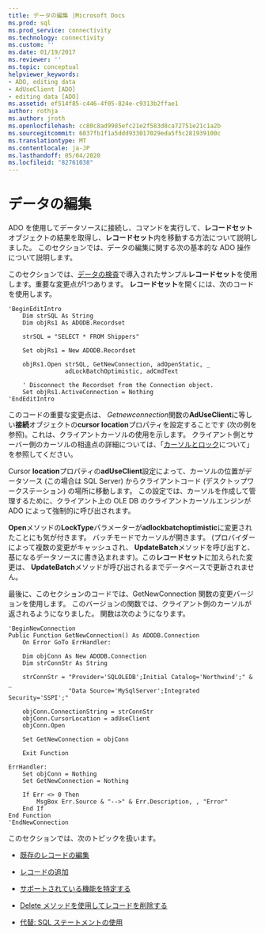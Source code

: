 ```yaml
---
title: データの編集 |Microsoft Docs
ms.prod: sql
ms.prod_service: connectivity
ms.technology: connectivity
ms.custom: ''
ms.date: 01/19/2017
ms.reviewer: ''
ms.topic: conceptual
helpviewer_keywords:
- ADO, editing data
- AdUseClient [ADO]
- editing data [ADO]
ms.assetid: ef514f85-c446-4f05-824e-c9313b2ffae1
author: rothja
ms.author: jroth
ms.openlocfilehash: cc80c8ad9985efc21e2f583d8ca72751e21c1a2b
ms.sourcegitcommit: 6037fb1f1a5ddd933017029eda5f5c281939100c
ms.translationtype: MT
ms.contentlocale: ja-JP
ms.lasthandoff: 05/04/2020
ms.locfileid: "82761038"
---
```

# <a name="editing-data"></a>データの編集
ADO を使用してデータソースに接続し、コマンドを実行して、**レコードセット**オブジェクトの結果を取得し、**レコードセット**内を移動する方法について説明しました。 このセクションでは、データの編集に関する次の基本的な ADO 操作について説明します。  
  
 このセクションでは、[データの検査](../../../ado/guide/data/examining-data.md)で導入されたサンプル**レコードセット**を使用します。重要な変更点が1つあります。 **レコードセット**を開くには、次のコードを使用します。  
  
```  
'BeginEditIntro  
    Dim strSQL As String  
    Dim objRs1 As ADODB.Recordset  
  
    strSQL = "SELECT * FROM Shippers"  
  
    Set objRs1 = New ADODB.Recordset  
  
    objRs1.Open strSQL, GetNewConnection, adOpenStatic, _  
                adLockBatchOptimistic, adCmdText  
  
    ' Disconnect the Recordset from the Connection object.  
    Set objRs1.ActiveConnection = Nothing  
'EndEditIntro  
```  
  
 このコードの重要な変更点は、 *Getnewconnection*関数の**AdUseClient**に等しい**接続**オブジェクトの**cursor location**プロパティを設定することです (次の例を参照)。これは、クライアントカーソルの使用を示します。 クライアント側とサーバー側のカーソルの相違点の詳細については、「[カーソルとロック](../../../ado/guide/data/understanding-cursors-and-locks.md)について」を参照してください。  
  
 Cursor **location**プロパティの**adUseClient**設定によって、カーソルの位置がデータソース (この場合は SQL Server) からクライアントコード (デスクトップワークステーション) の場所に移動します。 この設定では、カーソルを作成して管理するために、クライアント上の OLE DB のクライアントカーソルエンジンが ADO によって強制的に呼び出されます。  
  
 **Open**メソッドの**LockType**パラメーターが**adlockbatchoptimistic**に変更されたことにも気が付きます。 バッチモードでカーソルが開きます。 (プロバイダーによって複数の変更がキャッシュされ、 **UpdateBatch**メソッドを呼び出すと、基になるデータソースに書き込まれます)。この**レコードセット**に加えられた変更は、 **UpdateBatch**メソッドが呼び出されるまでデータベースで更新されません。  
  
 最後に、このセクションのコードでは、GetNewConnection 関数の変更バージョンを使用します。 このバージョンの関数では、クライアント側のカーソルが返されるようになりました。 関数は次のようになります。  
  
```  
'BeginNewConnection  
Public Function GetNewConnection() As ADODB.Connection  
    On Error GoTo ErrHandler:  
  
    Dim objConn As New ADODB.Connection  
    Dim strConnStr As String  
  
    strConnStr = "Provider='SQLOLEDB';Initial Catalog='Northwind';" & _  
                 "Data Source='MySqlServer';Integrated Security='SSPI';"  
  
    objConn.ConnectionString = strConnStr  
    objConn.CursorLocation = adUseClient  
    objConn.Open  
  
    Set GetNewConnection = objConn  
  
    Exit Function  
  
ErrHandler:  
    Set objConn = Nothing  
    Set GetNewConnection = Nothing  
  
    If Err <> 0 Then  
        MsgBox Err.Source & "-->" & Err.Description, , "Error"  
    End If  
End Function  
'EndNewConnection  
```  
  
 このセクションでは、次のトピックを扱います。  
  
-   [既存のレコードの編集](../../../ado/guide/data/editing-existing-records.md)  
  
-   [レコードの追加](../../../ado/guide/data/adding-records.md)  
  
-   [サポートされている機能を特定する](../../../ado/guide/data/determining-what-is-supported.md)  
  
-   [Delete メソッドを使用してレコードを削除する](../../../ado/guide/data/deleting-records-using-the-delete-method.md)  
  
-   [代替: SQL ステートメントの使用](../../../ado/guide/data/alternatives-using-sql-statements.md)
